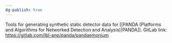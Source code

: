 ```yaml
---
dg-publish: true
---
```

Tools for generating synthetic static detector data for [[PANDA (Platforms and Algorithms for Networked Detection and Analysis)|PANDA]].
GitLab link: https://gitlab.com/lbl-anp/panda/pandaemonium
